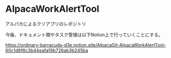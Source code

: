 # AlpacaWorkAlertTool
アルパカによるクソアプリのレポジトリ

今後、ドキュメント類やタスク管理は以下Notion上で行っていくことにする。
 
https://ordinary-barracuda-d3e.notion.site/AlpacaGit-AlpacaWorkAlertTool-60c1d6f6c3b44eafa19b726ab3b245ba
